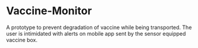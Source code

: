 # Vaccine-Monitor
A prototype to prevent degradation of vaccine while being transported. The user is intimidated with alerts on mobile app sent by the sensor equipped vaccine box.
